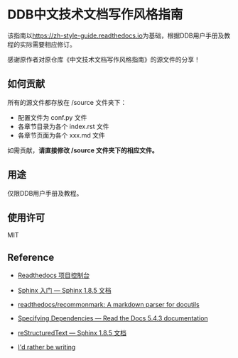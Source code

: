# DDB中文技术文档写作风格指南

该指南以<https://zh-style-guide.readthedocs.io>为基础，根据DDB用户手册及教程的实际需要相应修订。

感谢原作者对原仓库《中文技术文档写作风格指南》的源文件的分享！

## 如何贡献

所有的源文件都存放在 /source 文件夹下：

- 配置文件为 conf.py 文件
- 各章节目录为各个 index.rst 文件
- 各章节页面为各个 xxx.md 文件

如需贡献，**请直接修改 /source 文件夹下的相应文件。**

## 用途

仅限DDB用户手册及教程。

## 使用许可

MIT

## Reference

- [Readthedocs 项目控制台](https://readthedocs.org/projects/zh-style-guide/builds)

- [Sphinx 入门 — Sphinx 1.8.5 文档](https://sphinx-doc.readthedocs.io/zh_CN/master/usage/quickstart.html#adding-content)

- [readthedocs/recommonmark: A markdown parser for docutils](https://github.com/readthedocs/recommonmark#linking-to-headings-in-other-files)

- [Specifying Dependencies — Read the Docs 5.4.3 documentation](https://docs.readthedocs.io/en/latest/guides/specifying-dependencies.html)

- [reStructuredText — Sphinx 1.8.5 文档](https://sphinx-doc.readthedocs.io/zh_CN/master/usage/restructuredtext/index.html)

- [I'd rather be writing](https://idratherbewriting.com)
